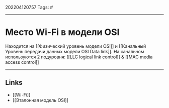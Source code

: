 202204120757
Tags: #

---

# Место Wi-Fi в модели OSI
Находится на [[Физический уровень модели OSI]] и [[Канальный Уровень передачи данных модели OSI Data link]]. На канальном используются 2 подуровня: [[LLC logical link control]] & [[MAC media access control]]

---
## Links
- [[Wi-Fi]]
- [[Эталонная модель OSI]]